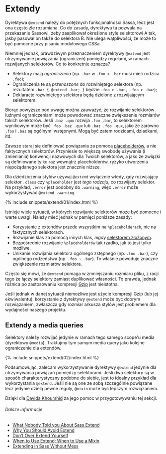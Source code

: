 
# Extendy

Dyrektywa `@extend` należy do potężnych funkcjonalności Sassa, lecz jest ona często źle rozumiana. Co do zasady, dyrektywa ta pozwala na przekazanie Sassowi, żeby zaaplikował określone style selektorowi A tak, jakby pasował on także do selektora B. Nie ulega wątpliwości, że może to być pomocne przy pisaniu modułowego CSSa.

Niemniej jednak, prawdziwym przeznaczeniem dyrektywy `@extend` jest utrzymywanie powiązania (ograniczeń) pomiędzy regułami, w ramach rozwijanych selektorów. Co to konkretnie oznacza?

- Selektory mają *ograniczenia* (np. `.bar` w `.foo > .bar` musi mieć rodzica `.foo`);
- Ograniczenia te są *przenoszone* do rozwiniętego selektora (np. rezultatem `.baz { @extend .bar; }` będzie `.foo > .bar, .foo > .baz`);
- Deklaracje rozwiniętego selektora będą dzielone z rozwijającym selektorem.

Biorąc powyższe pod uwagę można zauważyć, że rozwijanie selektorów luźnymi ograniczeniami może powodować znaczne zwiększenie rozmiarów takich selektorów. Jeśli `.baz .qux` rozwija `.foo .bar`, to selektorem wynikowym może być `.foo .baz .qux` lub `.baz .foo .qux`, jako że zarówno `.foo` i `.baz` są ogólnymi wstępnymi. Mogą być zatem rodzicami, dziadkami, itd.

Zawsze staraj się definiować powiązania za pomocą [placeholderów](https://www.sitepoint.com/sass-reference/placeholders/), a nie faktycznych selektorów. Przyniesie to większą swobodę używania (i zmieniania) konwencji nazwowych dla Twoich selektorów, a jako że związki są definiowane tylko raz wewnątrz placeholderów, ryzyko utworzenia niepożądanego selektora jest znacznie niższe.

Dla dziedziczenia stylów używaj `@extend` wyłącznie wtedy, gdy rozwijający selektor `.class` czy `%placeholder` jest _tego rodzaju_, co rozwijany selektor. Na przykład, `.error` jest podobny do `.warning`, więc `.error` może wykorzystywać `@extend .warning`.

{% include snippets/extend/01/index.html %}

Istnieje wiele sytuacji, w których rozwijanie selektorów może być pomocne i warte uwagi. Należy mieć jednak w pamięci poniższe zasady:

* Korzystanie z extendów przede wszystkim na `%placeholderach`, nie na faktycznych selektorach.
* Rozwijanie klas za pomocą innych klas, _nigdy_ [selektorem złożonym](https://www.w3.org/TR/selectors4/#syntax).
* Bezpośrednie rozwijanie `%placeholderów` tak rzadko, jak to jest tylko możliwe.
* Unikanie rozwijania selektora ogólnego zstępnego (np. `.foo .bar`), czy ogólnego rodzeństwa (np. `.foo ~ .bar`). To właśnie powoduje znaczne zwiększenie rozmiarów selektora.

<div class="note">
  <p>Często się mówi, że <code>@extend</code> pomaga w zmniejszaniu rozmiaru pliku, z racji tego że łączy selektory zamiast duplikować własności. To prawda, jednak różnica po zastosowaniu kompresji <a href="https://en.wikipedia.org/wiki/Gzip">Gzip</a> jest nieistotna.</p>
  <p>Jeśli jednak w danej sytuacji niemożliwe jest użycie kompresji Gzip (lub jej ekwiwalentu), korzystanie z dyrektywy <code>@extend</code> może być dobrym rozwiązaniem, zwłaszcza gdy rozmiar arkusza stylów jest problemem dla wydajności naszego projektu.</p>
</div>

## Extendy a media queries

Selektory należy rozwijać jedynie w ramach tego samego scope'u media (dyrektywy `@media`). Traktujmy tym samym media query jako kolejne ograniczenie dla extendów.

{% include snippets/extend/02/index.html %}

Podsumowując, zalecam wykorzystywanie dyrektywy `@extend` jedynie dla utrzymywania powiązań pomiędzy selektorami. Jeśli dwa selektory są w sposób charakterystyczny podobne do siebie, jest to idealny przykład dla wykorzystania `@extend`. Jeśli nie są one ze sobą szczególnie powiązane lecz jedynie dzielą pewne reguły, `@mixin` może być lepszym rozwiązaniem.

<div class="note">
  <p>Dzięki dla <a href="https://twitter.com/davidkpiano">Davida Khourshid</a> za jego pomoc w przygotowywaniu tej sekcji.</p>
</div>

###### Dalsze informacje

* [What Nobody Told you About Sass Extend](https://www.sitepoint.com/sass-extend-nobody-told-you/)
* [Why You Should Avoid Extend](https://www.sitepoint.com/avoid-sass-extend/)
* [Don’t Over Extend Yourself](https://pressupinc.com/blog/2014/11/dont-overextend-yourself-in-sass/)
* [When to Use Extend; When to Use a Mixin](https://csswizardry.com/2014/11/when-to-use-extend-when-to-use-a-mixin/)
* [Extending in Sass Without Mess](https://www.smashingmagazine.com/2015/05/04/extending-in-sass-without-mess/)
